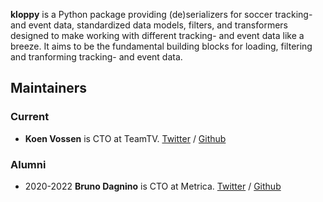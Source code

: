 
**kloppy** is a Python package providing (de)serializers for soccer tracking- and event data,
standardized data models, filters, and transformers designed to make working with 
different tracking- and event data like a breeze. It aims to be the fundamental building blocks for loading, filtering and tranforming
 tracking- and event data.
 
 
## Maintainers

### Current
- **Koen Vossen** is CTO at TeamTV. [Twitter](https://twitter.com/mr_le_fox) / [Github](https://github.com/koenvo)

### Alumni
- 2020-2022 **Bruno Dagnino** is CTO at Metrica. [Twitter](https://twitter.com/brunodagnino) / [Github](https://github.com/bdagnino)


 
